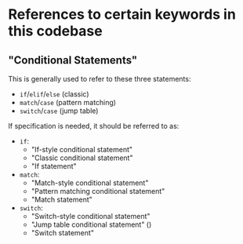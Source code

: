 # References to certain keywords in this codebase
## "Conditional Statements"
This is generally used to refer to these three statements: 
- `if`/`elif`/`else` (classic)
- `match`/`case` (pattern matching)
- `switch`/`case` (jump table)

If specification is needed, it should be referred to as:
- `if`:
  - "If-style conditional statement"
  - "Classic conditional statement"
  - "If statement"
- `match`:
  - "Match-style conditional statement"
  - "Pattern matching conditional statement"
  - "Match statement"
- `switch`:
  - "Switch-style conditional statement"
  - "Jump table conditional statement" ()
  - "Switch statement"